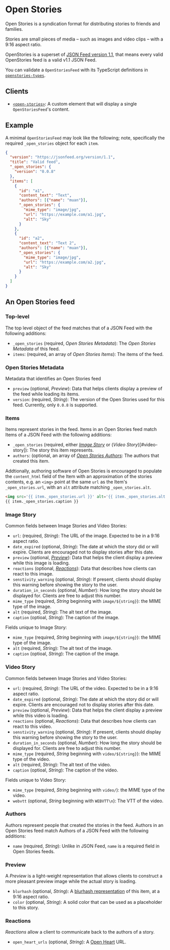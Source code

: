 # Open Stories

Open Stories is a syndication format for distributing stories to friends and families.

Stories are small pieces of media – such as images and video clips – with a 9:16 aspect ratio.

OpenStories is a superset of [JSON Feed version 1.1](https://www.jsonfeed.org/), that means every valid OpenStories feed is a valid v1.1 JSON Feed.

You can validate a `OpenStoriesFeed` with its TypeScript definitions in [`openstories-types`](https://npmjs.com/package/openstories-types).

## Clients

- [`<open-stories>`](https://github.com/mochokidae/open-stories-element): A custom element that will display a single `OpenStoriesFeed`'s content.

## Example

A minimal `OpenStoriesFeed` may look like the following; note, specifically the required `_open_stories` object for each `item`.

```json
{
  "version": "https://jsonfeed.org/version/1.1",
  "title": "Valid feed",
  "_open_stories": {
    "version": "0.0.8"
  },
  "items": [
    {
      "id": "a1",
      "content_text": "Text",
      "authors": [{"name": "muan"}],
      "_open_stories": {
        "mime_type": "image/jpg",
        "url": "https://example.com/a1.jpg",
        "alt": "Sky"
      }
    },
    {
      "id": "a2",
      "content_text": "Text 2",
      "authors": [{"name": "muan"}],
      "_open_stories": {
        "mime_type": "image/jpg",
        "url": "https://example.com/a2.jpg",
        "alt": "Sky"
      }
    }
  ]
}
```

## An Open Stories feed

### Top-level

The top level object of the feed matches that of a JSON Feed with the following additions:

- `_open_stories` (required, _Open Stories Metadata_): The _Open Stories Metadata_ of this feed.
- `items`: (required, an array of _Open Stories Items_): The items of the feed.

### Open Stories Metadata

Metadata that identifies an Open Stories feed

- `preview` (optional, _Preview_): Data that helps clients display a preview of the feed while loading its items.
- `version`: (required, _String_): The version of the Open Stories used for this feed. Currently, only `0.0.8` is supported.

### Items

Items represent stories in the feed. Items in an Open Stories feed match Items of a JSON Feed with the following additions:

- `_open_stories` (required, either [_Image Story_](#image-story) or (_Video Story_)[#video-story]): The story this item represents.
- `authors`: (optional, an array of [_Open Stories Authors_](#authors): The authors that created this item.

Addtionally, authoring software of Open Stories is encouraged to populate the `content_html` field of the Item with an approximation of the stories contents, e.g. an `<img>` point at the same `url` as the Item's `_open_stories.url`, with an `alt` attribute matching `_open_stories.alt`.

```html
<img src='{{ item._open_stories.url }}' alt='{{ item._open_stories.alt }}'>
{{ item._open_stories.caption }}
```

### Image Story

Common fields between Image Stories and Video Stories:

- `url`: (required, _String_): The URL of the image. Expected to be in a 9:16 aspect ratio.
- `date_expired` (optional, _String_): The date at which the story did or will expire. Clients are encouraged not to display stories after this date.
- `preview` (optional, [_Preview_](#preview)): Data that helps the client display a preview while this image is loading.
- `reactions` (optional, [_Reactions_](#reactions)): Data that describes how clients can react to this image.
- `senstivity_warning` (optional, _String_): If present, clients should display this warning before showing the story to the user.
- `duration_in_seconds` (optional, _Number_): How long the story should be displayed for. Clients are free to adjust this number.
- `mime_type` (required, _String_ beginning with `image/${string}`): the MIME type of the image.
- `alt` (required, _String_): The alt text of the image.
- `caption` (optioal, _String_): The caption of the image.

Fields unique to Image Story:

- `mime_type` (required, _String_ beginning with `image/${string}`): the MIME type of the image.
- `alt` (required, _String_): The alt text of the image.
- `caption` (optioal, _String_): The caption of the image.

### Video Story

Common fields between Image Stories and Video Stories:

- `url`: (required, _String_): The URL of the video. Expected to be in a 9:16 aspect ratio.
- `date_expired` (optional, _String_): The date at which the story did or will expire. Clients are encouraged not to display stories after this date.
- `preview` (optional, _Preview_): Data that helps the client display a preview while this video is loading.
- `reactions` (optional, _Reactions_): Data that describes how clients can react to this video.
- `senstivity_warning` (optional, _String_): If present, clients should display this warning before showing the story to the user.
- `duration_in_seconds` (optional, _Number_): How long the story should be displayed for. Clients are free to adjust this number.
- `mime_type` (required, _String_ beginning with `video/${string}`): the MIME type of the video.
- `alt` (required, _String_): The alt text of the video.
- `caption` (optioal, _String_): The caption of the video.

Fields unique to Video Story:

- `mime_type` (required, _String_ beginning with `video/`): the MIME type of the video.
- `webvtt` (optional, _String_ beginning with `WEBVTT\n`): The VTT of the video.

### Authors

Authors represent people that created the stories in the feed. Authors in an Open Stories feed match Authors of a JSON Feed with the following additions:

- `name` (required, _String_): Unlike in JSON Feed, `name` is a required field in Open Stories feeds.

### Preview

A _Preview_ is a light-weight representation that allows clients to construct a more pleasant preview image while the actual story is loading.

- `blurhash` (optional, _String_): A [blurhash representation](https://blurha.sh/) of this item, at a 9:16 aspect ratio.
- `color` (optional, _String_): A solid color that can be used as a placeholder to this story.

### Reactions

_Reactions_ allow a client to communicate back to the authors of a story.

- `open_heart_urls` (optional, _String_): A [Open Heart](https://github.com/dddddddddzzzz/OpenHeart) URL.
